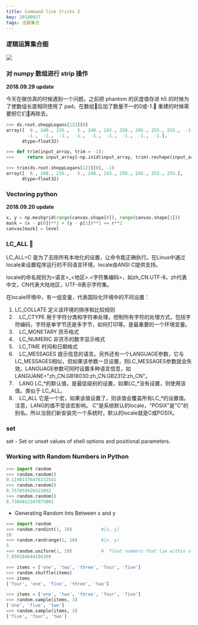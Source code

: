 ```yaml
---
title: Command line tricks 2
key: 20180927
tags: 法器集合
---
```


### 逻辑运算集合图

![](https://cl.ly/c96720801a53/download/283cc23ed0431a3aa1d371d531606748.jpg)

### 对 numpy 数组进行 strip 操作
**2018.09.29 update**

今天在做仿真的时候遇到一个问题，之前把 phantom 的灰度值存进 h5 的时候为了使数组长度相同使用了 pad，在数组后加了数量不一的0或-1. 重建的时候需要把它们再除去。

```python
>>> ds.root.sheppLogans[123][0]
array([  0., 240., 235.,   5., 248., 243., 250., 245., 253., 255.,  -1.,
        -1.,  -1.,  -1.,  -1.,  -1.,  -1.,  -1.,  -1.,  -1.],
      dtype=float32)

>>> def trim(input_array, trim = -1):
>>>     return input_array[~np.in1d(input_array, trim).reshape(input_array.shape)]

>>> trim(ds.root.sheppLogans[123][0], -1)
array([  0., 240., 235.,   5., 248., 243., 250., 245., 253., 255.],
      dtype=float32)
```

### Vectoring python 
**2018.09.20 update**

```python
x, y = np.meshgrid(range(canvas.shape[0]), range(canvas.shape[1]))
mask = (x - p[0])**2 + (y - p[1])**2 <= r**2
canvas[mask] = level
```

### LC_ALL 
LC_ALL=C 是为了去除所有本地化的设置，让命令能正确执行。在Linux中通过locale来设置程序运行的不同语言环境，locale由ANSI C提供支持。

locale的命名规则为<语言>_<地区>.<字符集编码>，如zh_CN.UTF-8，zh代表中文，CN代表大陆地区，UTF-8表示字符集。

在locale环境中，有一组变量，代表国际化环境中的不同设置：
1.    LC_COLLATE
定义该环境的排序和比较规则
2.    LC_CTYPE
用于字符分类和字符串处理，控制所有字符的处理方式，包括字符编码，字符是单字节还是多字节，如何打印等。是最重要的一个环境变量。
3.    LC_MONETARY
货币格式
4.    LC_NUMERIC
非货币的数字显示格式
5.    LC_TIME
时间和日期格式
6.    LC_MESSAGES
提示信息的语言。另外还有一个LANGUAGE参数，它与LC_MESSAGES相似，但如果该参数一旦设置，则LC_MESSAGES参数就会失效。LANGUAGE参数可同时设置多种语言信息，如LANGUANE="zh_CN.GB18030:zh_CN.GB2312:zh_CN"。
7.    LANG
LC_*的默认值，是最低级别的设置，如果LC_*没有设置，则使用该值。类似于 LC_ALL。
8.    LC_ALL
它是一个宏，如果该值设置了，则该值会覆盖所有LC_*的设置值。注意，LANG的值不受该宏影响。
C"是系统默认的locale，"POSIX"是"C"的别名。所以当我们新安装完一个系统时，默认的locale就是C或POSIX。

### set
set - Set or unset values of shell options and positional parameters.

### Working with Random Numbers in Python
```python
>>> import random
>>> random.random()
0.11981376476232541
>>> random.random()
0.757859420322092
>>> random.random()
0.7384012347073081
```

* Generating Random Ints Between x and y
```python
>>> import random
>>> random.randint(1, 10)           #[x, y] 
10
>>> random.randrange(1, 10)         #[x, y)
5
>>> random.uniform(1, 10)           #  float numbers that lie within a specifc [x, y] 
7.850184644194309

>>> items = ['one', 'two', 'three', 'four', 'five']
>>> random.shuffle(items)
>>> items
['four', 'one', 'five', 'three', 'two']

>>> items = ['one', 'two', 'three', 'four', 'five']
>>> random.sample(items, 3)
['one', 'five', 'two']
>>> random.sample(items, 3)
['five', 'four', 'two']
```

